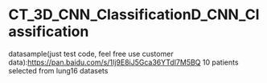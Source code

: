 # CT_3D_CNN_ClassificationD_CNN_Classification
datasample(just test code, feel free use customer data):https://pan.baidu.com/s/1Ij9E8iJ5Gca36YTdI7M5BQ
10 patients selected from lung16 datasets
